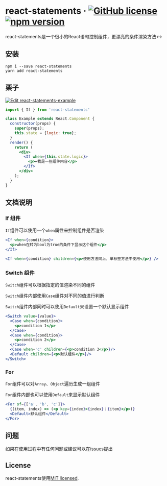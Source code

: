 # react-statements &middot; [![GitHub license](https://img.shields.io/badge/license-MIT-blue.svg)](https://github.com/monsterooo/react-statements/blob/master/LICENSE) [![npm version](https://img.shields.io/npm/v/react-statements.svg?style=flat)](https://www.npmjs.com/package/react-statements)

react-statements是一个很小的React语句控制组件，更漂亮的条件渲染方法↔️

## 安装

```shell
npm i --save react-statements
yarn add react-statements
```

## 栗子

[![Edit react-statements-example](https://codesandbox.io/static/img/play-codesandbox.svg)](https://codesandbox.io/s/04rjj3xvnn)

```jsx
import { If } from 'react-statements'

class Example extends React.Component {
  constructor(props) {
    super(props);
    this.state = {logic: true};
  }
  render() {
    return (
      <div>
        <If when={this.state.logic}>
          <p>↔️我是一些组件内容</p>
        </If>
      </div>
    );
  }
}
```

## 文档说明

### If 组件

`If`组件可以使用一个`when`属性来控制组件是否渲染

```jsx
<If when={condition}>
  <p>when在转为bool为true的条件下显示这个组件</p>
</If>

<If when={condition} children={<p>使用方法同上，单标签方法中使用</p>} />
```

### Switch 组件

`Switch`组件可以根据指定的值渲染不同的组件

`Switch`组件内部使用`Case`组件对不同的值进行判断

`Switch`组件内部同时可以使用`Default`来设置一个默认显示组件

```jsx
<Switch value={value}>
  <Case when={condition}>
    <p>condition 1</p>
  </Case>
  <Case when={condition}>
    <p>condition 2</p>
  </Case>
  <Case when='c' children={<p>condition 3</p>}/>
  <Default children={<p>默认组件</p>}/>
</Switch>
```

### For

`For`组件可以对`Array`、`Object`遍历生成一组组件

`For`组件内部也可以使用`Default`来显示默认组件

```jsx
<For of={['a', 'b', 'c']}>
  {(item, index) => (<p key={index}>{index}：{item}</p>)}
  <Default>默认组件</Default>
</For>
```

## 问题

如果在使用过程中有任何问题或建议可以在issues提出

## License

react-statements使用[MIT licensed](./LICENSE).
